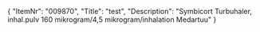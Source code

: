 {
  "ItemNr": "009870",
  "Title": "test",
  "Description": "Symbicort Turbuhaler, inhal.pulv 160 mikrogram/4,5 mikrogram/inhalation Medartuu"
}